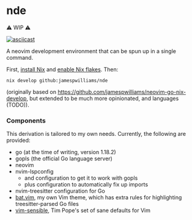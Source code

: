 # nde

⚠️ WIP ⚠️ 

[![asciicast](https://asciinema.org/a/498457.svg)](https://asciinema.org/a/498457)

A neovim development environment that can be spun up in a single command.

First,
[install Nix](https://nix.dev/tutorials/install-nix) and [enable Nix
flakes](https://nixos.wiki/wiki/Flakes#Installing_flakes). Then:

```
nix develop github:jamespwilliams/nde
```

(originally based on https://github.com/jamespwilliams/neovim-go-nix-develop,
but extended to be much more opinionated, and languages (TODO)).

### Components

This derivation is tailored to my own needs. Currently, the following are
provided:

* go (at the time of writing, version 1.18.2)
* gopls (the official Go language server)
* neovim
* nvim-lspconfig
    * and configuration to get it to work with gopls
    * plus configuration to automatically fix up imports
* nvim-treesitter configuration for Go
* [bat.vim](https://github.com/jamespwilliams/bat.vim), my own Vim theme, which
  has extra rules for highlighting treesitter-parsed Go files
* [vim-sensible](https://github.com/tpope/vim-sensible), Tim Pope's set of sane
  defaults for Vim
